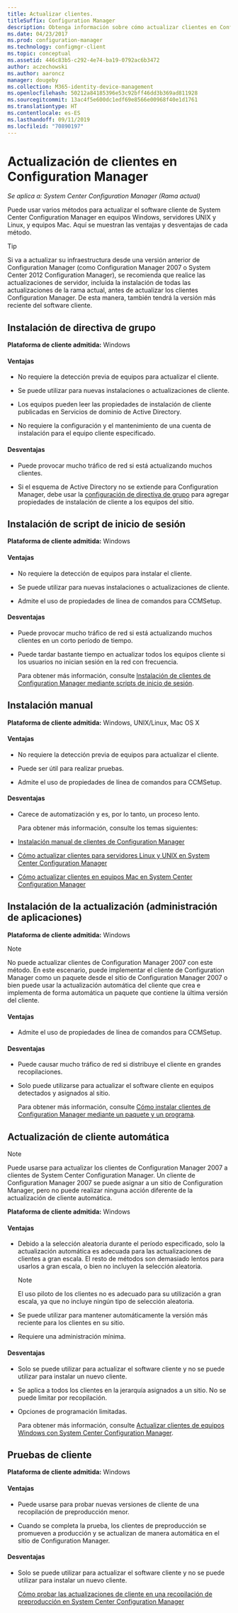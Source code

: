 ```yaml
---
title: Actualizar clientes.
titleSuffix: Configuration Manager
description: Obtenga información sobre cómo actualizar clientes en Configuration Manager.
ms.date: 04/23/2017
ms.prod: configuration-manager
ms.technology: configmgr-client
ms.topic: conceptual
ms.assetid: 446c83b5-c292-4e74-ba19-0792ac6b3472
author: aczechowski
ms.author: aaroncz
manager: dougeby
ms.collection: M365-identity-device-management
ms.openlocfilehash: 50212a84185396e53c92bff46dd3b369ad811928
ms.sourcegitcommit: 13ac4f5e600dc1edf69e8566e00968f40e1d1761
ms.translationtype: HT
ms.contentlocale: es-ES
ms.lasthandoff: 09/11/2019
ms.locfileid: "70890197"
---
```

# <a name="upgrade-clients-in-configuration-manager"></a>Actualización de clientes en Configuration Manager

*Se aplica a: System Center Configuration Manager (Rama actual)*

Puede usar varios métodos para actualizar el software cliente de System Center Configuration Manager en equipos Windows, servidores UNIX y Linux, y equipos Mac. Aquí se muestran las ventajas y desventajas de cada método.  

> [!TIP]  
>  Si va a actualizar su infraestructura desde una versión anterior de Configuration Manager \(como Configuration Manager 2007 o System Center 2012 Configuration Manager\), se recomienda que realice las actualizaciones de servidor, incluida la instalación de todas las actualizaciones de la rama actual, antes de actualizar los clientes Configuration Manager. De esta manera, también tendrá la versión más reciente del software cliente.  

## <a name="group-policy-installation"></a>Instalación de directiva de grupo  
 **Plataforma de cliente admitida:** Windows  

#### <a name="advantages"></a>Ventajas  

- No requiere la detección previa de equipos para actualizar el cliente.  

- Se puede utilizar para nuevas instalaciones o actualizaciones de cliente.  

- Los equipos pueden leer las propiedades de instalación de cliente publicadas en Servicios de dominio de Active Directory.  

- No requiere la configuración y el mantenimiento de una cuenta de instalación para el equipo cliente especificado.  

#### <a name="disadvantages"></a>Desventajas  

- Puede provocar mucho tráfico de red si está actualizando muchos clientes.  

- Si el esquema de Active Directory no se extiende para Configuration Manager, debe usar la [configuración de directiva de grupo](../../../../core/clients/deploy/deploy-clients-to-windows-computers.md#BKMK_ClientGP) para agregar propiedades de instalación de cliente a los equipos del sitio.  


## <a name="logon-script-installation"></a>Instalación de script de inicio de sesión  
 **Plataforma de cliente admitida:** Windows  

#### <a name="advantages"></a>Ventajas  

- No requiere la detección de equipos para instalar el cliente.  

- Se puede utilizar para nuevas instalaciones o actualizaciones de cliente.  

- Admite el uso de propiedades de línea de comandos para CCMSetup.  

#### <a name="disadvantages"></a>Desventajas  

- Puede provocar mucho tráfico de red si está actualizando muchos clientes en un corto período de tiempo.  

- Puede tardar bastante tiempo en actualizar todos los equipos cliente si los usuarios no inician sesión en la red con frecuencia.  

  Para obtener más información, consulte [Instalación de clientes de Configuration Manager mediante scripts de inicio de sesión](../../../../core/clients/deploy/deploy-clients-to-windows-computers.md#BKMK_ClientLogonScript).  

## <a name="manual-installation"></a>Instalación manual  
 **Plataforma de cliente admitida:** Windows, UNIX/Linux, Mac OS X  

#### <a name="advantages"></a>Ventajas  

- No requiere la detección previa de equipos para actualizar el cliente.  

- Puede ser útil para realizar pruebas.  

- Admite el uso de propiedades de línea de comandos para CCMSetup.  

#### <a name="disadvantages"></a>Desventajas  

- Carece de automatización y es, por lo tanto, un proceso lento.  

  Para obtener más información, consulte los temas siguientes:  

- [Instalación manual de clientes de Configuration Manager](../../../../core/clients/deploy/deploy-clients-to-windows-computers.md#BKMK_Manual)  

- [Cómo actualizar clientes para servidores Linux y UNIX en System Center Configuration Manager](../../../../core/clients/manage/upgrade/upgrade-clients-for-linux-and-unix-servers.md)  

- [Cómo actualizar clientes en equipos Mac en System Center Configuration Manager](../../../../core/clients/manage/upgrade/upgrade-clients-on-mac-computers.md)  

## <a name="upgrade-installation-application-management"></a>Instalación de la actualización (administración de aplicaciones)  
 **Plataforma de cliente admitida:** Windows  

> [!NOTE]  
>  No puede actualizar clientes de Configuration Manager 2007 con este método. En este escenario, puede implementar el cliente de Configuration Manager como un paquete desde el sitio de Configuration Manager 2007 o bien puede usar la actualización automática del cliente que crea e implementa de forma automática un paquete que contiene la última versión del cliente.  

#### <a name="advantages"></a>Ventajas  

- Admite el uso de propiedades de línea de comandos para CCMSetup.  

#### <a name="disadvantages"></a>Desventajas  

- Puede causar mucho tráfico de red si distribuye el cliente en grandes recopilaciones.  

- Solo puede utilizarse para actualizar el software cliente en equipos detectados y asignados al sitio.  

  Para obtener más información, consulte [Cómo instalar clientes de Configuration Manager mediante un paquete y un programa](../../../../core/clients/deploy/deploy-clients-to-windows-computers.md#BKMK_ClientApp).  

## <a name="automatic-client-upgrade"></a>Actualización de cliente automática  

> [!NOTE]  
>  Puede usarse para actualizar los clientes de Configuration Manager 2007 a clientes de System Center Configuration Manager. Un cliente de Configuration Manager 2007 se puede asignar a un sitio de Configuration Manager, pero no puede realizar ninguna acción diferente de la actualización de cliente automática.  

 **Plataforma de cliente admitida:** Windows  

#### <a name="advantages"></a>Ventajas  

- Debido a la selección aleatoria durante el período especificado, solo la actualización automática es adecuada para las actualizaciones de clientes a gran escala. El resto de métodos son demasiado lentos para usarlos a gran escala, o bien no incluyen la selección aleatoria. 

    > [!Note]
    > El uso piloto de los clientes no es adecuado para su utilización a gran escala, ya que no incluye ningún tipo de selección aleatoria.  
- Se puede utilizar para mantener automáticamente la versión más reciente para los clientes en su sitio.  

- Requiere una administración mínima.  

#### <a name="disadvantages"></a>Desventajas  

- Solo se puede utilizar para actualizar el software cliente y no se puede utilizar para instalar un nuevo cliente.  

- Se aplica a todos los clientes en la jerarquía asignados a un sitio. No se puede limitar por recopilación.  

- Opciones de programación limitadas.  

  Para obtener más información, consulte [Actualizar clientes de equipos Windows con System Center Configuration Manager](../../../../core/clients/manage/upgrade/upgrade-clients-for-windows-computers.md).  

## <a name="client-testing"></a>Pruebas de cliente  
 **Plataforma de cliente admitida:** Windows  

#### <a name="advantages"></a>Ventajas  

- Puede usarse para probar nuevas versiones de cliente de una recopilación de preproducción menor.  

- Cuando se completa la prueba, los clientes de preproducción se promueven a producción y se actualizan de manera automática en el sitio de Configuration Manager.  

#### <a name="disadvantages"></a>Desventajas  

- Solo se puede utilizar para actualizar el software cliente y no se puede utilizar para instalar un nuevo cliente.  

  [Cómo probar las actualizaciones de cliente en una recopilación de preproducción en System Center Configuration Manager](../../../../core/clients/manage/upgrade/test-client-upgrades.md)  
